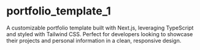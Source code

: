 # portfolio_template_1
A customizable portfolio template built with Next.js, leveraging TypeScript and styled with Tailwind CSS. Perfect for developers looking to showcase their projects and personal information in a clean, responsive design.
